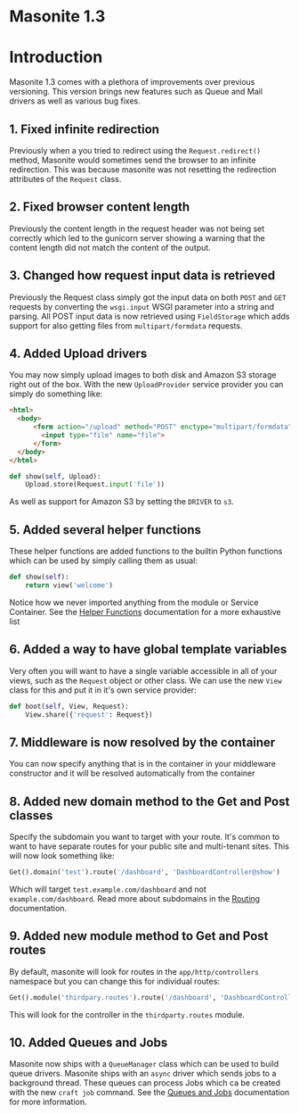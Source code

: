 # Masonite 1.3

# Introduction

Masonite 1.3 comes with a plethora of improvements over previous versioning. This version brings new features such as Queue and Mail drivers as well as various bug fixes.

## 1. Fixed infinite redirection

Previously when a you tried to redirect using the `Request.redirect()` method, Masonite would sometimes send the browser to an infinite redirection. This was because masonite was not resetting the redirection attributes of the `Request` class.

## 2. Fixed browser content length 

Previously the content length in the request header was not being set correctly which led to the gunicorn server showing a warning that the content length did not match the content of the output.

## 3. Changed how request input data is retrieved

Previously the Request class simply got the input data on both `POST` and `GET` requests by converting the `wsgi.input` WSGI parameter into a string and parsing. All POST input data is now retrieved using `FieldStorage` which adds support for also getting files from `multipart/formdata` requests.

## 4. Added Upload drivers

You may now simply upload images to both disk and Amazon S3 storage right out of the box. With the new `UploadProvider` service provider you can simply do something like:

```html
<html>
  <body>
      <form action="/upload" method="POST" enctype="multipart/formdata">
        <input type="file" name="file">
      </form>
  </body>
</html>
```

```python
def show(self, Upload):
    Upload.store(Request.input('file'))
```

As well as support for Amazon S3 by setting the `DRIVER` to `s3`.

## 5. Added several helper functions

These helper functions are added functions to the builtin Python functions which can be used by simply calling them as usual:

```python
def show(self):
    return view('welcome')
```

Notice how we never imported anything from the module or Service Container. See the [Helper Functions](/helper-functions.md) documentation for a more exhaustive list

## 6. Added a way to have global template variables

Very often you will want to have a single variable accessible in all of your views, such as the `Request` object or other class. We can use the new `View` class for this and put it in it's own service provider:

```python
def boot(self, View, Request):
    View.share({'request': Request})
```

## 7. Middleware is now resolved by the container

You can now specify anything that is in the container in your middleware constructor and it will be resolved automatically from the container

## 8. Added new domain method to the Get and Post classes

Specify the subdomain you want to target with your route. It's common to want to have separate routes for your public site and multi-tenant sites. This will now look something like:

```python
Get().domain('test').route('/dashboard', 'DashboardController@show')
```

Which will target `test.example.com/dashboard` and not `example.com/dashboard`. Read more about subdomains in the [Routing](/routing.md) documentation.

 ## 9. Added new module method to Get and Post routes
 
  By default, masonite will look for routes in the `app/http/controllers` namespace but you can change this for individual routes:
  
```python
Get().module('thirdpary.routes').route('/dashboard', 'DashboardController@show')
```

This will look for the controller in the `thirdparty.routes` module.

## 10. Added Queues and Jobs

Masonite now ships with a `QueueManager` class which can be used to build queue drivers. Masonite ships with an `async` driver which sends jobs to a background thread. These queues can process Jobs which ca be created with the new `craft job` command. See the [Queues and Jobs](/queues.md) documentation for more information.
 
